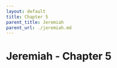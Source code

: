 ```yaml
---
layout: default
title: Chapter 5
parent_title: Jeremiah
parent_url: ./jeremiah.md
---
```


# Jeremiah - Chapter 5
